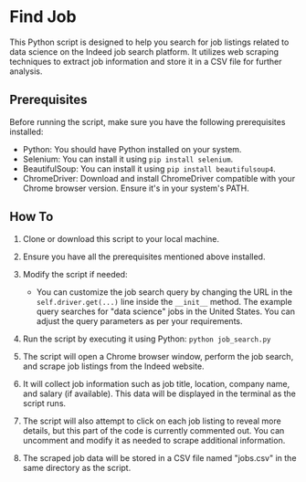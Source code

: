 # Find Job

This Python script is designed to help you search for job listings related to data science on the Indeed job search platform. It utilizes web scraping techniques to extract job information and store it in a CSV file for further analysis.

## Prerequisites
Before running the script, make sure you have the following prerequisites installed:
- Python: You should have Python installed on your system.
- Selenium: You can install it using `pip install selenium`.
- BeautifulSoup: You can install it using `pip install beautifulsoup4`.
- ChromeDriver: Download and install ChromeDriver compatible with your Chrome browser version. Ensure it's in your system's PATH.

## How To
1. Clone or download this script to your local machine.

2. Ensure you have all the prerequisites mentioned above installed.

3. Modify the script if needed:
   - You can customize the job search query by changing the URL in the `self.driver.get(...)` line inside the `__init__` method. The example query searches for "data science" jobs in the United States. You can adjust the query parameters as per your requirements.

4. Run the script by executing it using Python: `python job_search.py`

5. The script will open a Chrome browser window, perform the job search, and scrape job listings from the Indeed website.

6. It will collect job information such as job title, location, company name, and salary (if available). This data will be displayed in the terminal as the script runs.

7. The script will also attempt to click on each job listing to reveal more details, but this part of the code is currently commented out. You can uncomment and modify it as needed to scrape additional information.

8. The scraped job data will be stored in a CSV file named "jobs.csv" in the same directory as the script.
